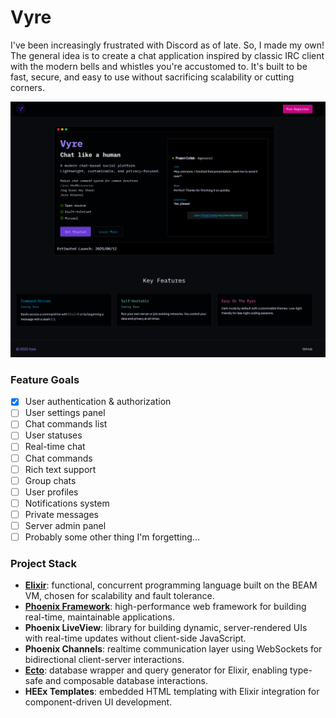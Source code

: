 # Vyre

I've been increasingly frustrated with Discord as of late. So, I made my own!
The general idea is to create a chat application inspired by classic IRC client with the modern bells and whistles you're accustomed to.
It's built to be fast, secure, and easy to use without sacrificing scalability or cutting corners.

![Landing Page](./img/landing.png)

<!-- Check out the [Wiki](https://github.com/aileks/Vyre/wiki)! -->

### Feature Goals

- [x] User authentication & authorization
- [ ] User settings panel
- [ ] Chat commands list
- [ ] User statuses
- [ ] Real-time chat
- [ ] Chat commands
- [ ] Rich text support
- [ ] Group chats
- [ ] User profiles
- [ ] Notifications system
- [ ] Private messages
- [ ] Server admin panel
- [ ] Probably some other thing I'm forgetting...

### Project Stack

- **[Elixir](https://elixir-lang.org)**: functional, concurrent programming language built on the BEAM VM, chosen for scalability and fault tolerance.
- **[Phoenix Framework](https://www.phoenixframework.org)**: high-performance web framework for building real-time, maintainable applications.
- **Phoenix LiveView**: library for building dynamic, server-rendered UIs with real-time updates without client-side JavaScript.
- **Phoenix Channels**: realtime communication layer using WebSockets for bidirectional client-server interactions.
- **[Ecto](https://github.com/elixir-ecto/ecto)**: database wrapper and query generator for Elixir, enabling type-safe and composable database interactions.
- **HEEx Templates**: embedded HTML templating with Elixir integration for component-driven UI development.

